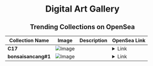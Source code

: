 <div align="center">

# Digital Art Gallery

## Trending Collections on OpenSea

| Collection Name                       | Image                                                                                     | Description                       | OpenSea Link                                                                                          |
|---------------------------------------|-------------------------------------------------------------------------------------------|-----------------------------------|--------------------------------------------------------------------------------------------------------|
| **C17** | ![Image](https://i.seadn.io/s/raw/files/a9c1aa1a68e6d4b1aa742dce910ccd4b.png?w=500&auto=format?w=200&auto=format) |  | <details><summary>Link</summary>[C17](https://opensea.io/collection/c17)</details> |
| **bonsaisancang#1** | ![Image](https://i.seadn.io/s/raw/files/51e8bf60909d016bf44980d224ef29f4.jpg?w=500&auto=format?w=200&auto=format) |  | <details><summary>Link</summary>[bonsaisancang#1](https://opensea.io/collection/bonsaisancang-1)</details> |

</div>